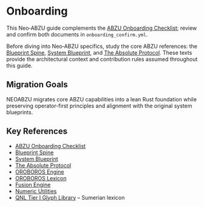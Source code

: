 # Onboarding

This Neo‑ABZU guide complements the [ABZU Onboarding Checklist](../../docs/onboarding/README.md); review and confirm both documents in `onboarding_confirm.yml`.

Before diving into Neo‑ABZU specifics, study the core ABZU references: the [Blueprint Spine](../../docs/blueprint_spine.md), [System Blueprint](../../docs/system_blueprint.md), and [The Absolute Protocol](../../docs/The_Absolute_Protocol.md). These texts provide the architectural context and contribution rules assumed throughout this guide.

## Migration Goals

NEOABZU migrates core ABZU capabilities into a lean Rust foundation while preserving operator-first principles and alignment with the original system blueprints.

## Key References

- [ABZU Onboarding Checklist](../../docs/onboarding/README.md)
- [Blueprint Spine](../../docs/blueprint_spine.md)
- [System Blueprint](../../docs/system_blueprint.md)
- [The Absolute Protocol](../../docs/The_Absolute_Protocol.md)
- [OROBOROS Engine](OROBOROS_Engine.md)
- [OROBOROS Lexicon](OROBOROS_Lexicon.md)
- [Fusion Engine](../fusion/src/lib.rs)
- [Numeric Utilities](../numeric/src/lib.rs)
- [QNL Tier I Glyph Library](QNL_Library.md) – Sumerian lexicon

